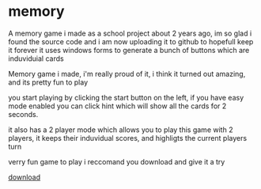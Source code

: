 # memory

A memory game i made as a school project about 2 years ago, im so glad i found the source code and i am now uploading it to github to hopefull keep it forever
it uses windows forms to generate a bunch of buttons which are induviduial cards

Memory game i made, i'm really proud of it, i think it turned out amazing, and its pretty fun to play

you start playing by clicking the start button on the left, if you have easy mode enabled you can click hint which will show all the cards for 2 seconds.

it also has a 2 player mode which allows you to play this game with 2 players, it keeps their induvidual scores, and highligts the current players turn







verry fun game to play i reccomand you download and give it a try

[download](https://projecten.polydev.nl/memory.zip)
